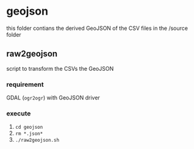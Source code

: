 # geojson

this folder contians the derived GeoJSON of the CSV files in the /source folder

## raw2geojson

script to transform the CSVs the GeoJSON

### requirement

GDAL (`ogr2ogr`) with GeoJSON driver

### execute

1. `cd geojson`
2. `rm *.json*`
3. `./raw2geojson.sh`